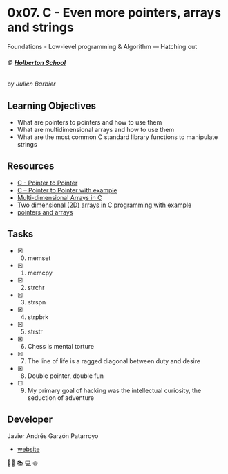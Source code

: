 # 0x07. C - Even more pointers, arrays and strings
Foundations - Low-level programming & Algorithm ― Hatching out

###### :copyright: **[Holberton School](https://www.holbertonschool.com/)**
by _Julien Barbier_

## Learning Objectives
* What are pointers to pointers and how to use them
* What are multidimensional arrays and how to use them
* What are the most common C standard library functions to manipulate strings 

## Resources
* [C - Pointer to Pointer](https://www.tutorialspoint.com/cprogramming/c_pointer_to_pointer.htm)
* [C – Pointer to Pointer with example](https://beginnersbook.com/2014/01/c-pointer-to-pointer/)
* [Multi-dimensional Arrays in C](https://www.tutorialspoint.com/cprogramming/c_multi_dimensional_arrays.htm)
* [Two dimensional (2D) arrays in C programming with example](https://beginnersbook.com/2014/01/2d-arrays-in-c-example/)
* [pointers and arrays](https://intranet.hbtn.io/concepts/60)

## Tasks
* [x] 0. memset
* [x] 1. memcpy
* [x] 2. strchr
* [x] 3. strspn
* [x] 4. strpbrk
* [x] 5. strstr
* [x] 6. Chess is mental torture
* [x] 7. The line of life is a ragged diagonal between duty and desire
* [x] 8. Double pointer, double fun
* [ ] 9. My primary goal of hacking was the intellectual curiosity, the seduction of adventure

## Developer
Javier Andrés Garzón Patarroyo
- [website](https://tecnoayuda.co/)

:man_technologist: :books: :computer: :globe_with_meridians:
